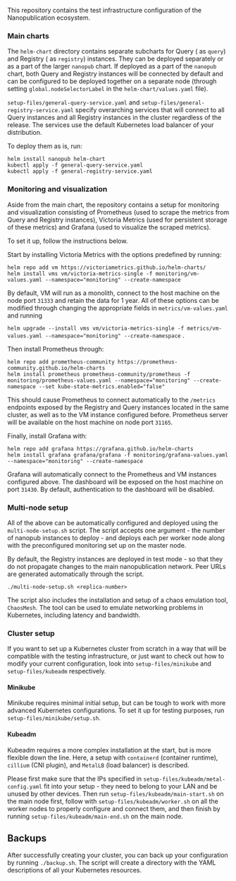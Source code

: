 This repository contains the test infrastructure configuration of the Nanopublication ecosystem.

### Main charts

The `helm-chart` directory contains separate subcharts for Query ( as `query`) and Registry ( as `registry`) instances. They can be deployed separately or as a part of the larger `nanopub` chart. If deployed as a part of the `nanopub` chart, both Query and Registry instances will be connected by default and can be configured to be deployed together on a separate node (through setting `global.nodeSelectorLabel` in the `helm-chart/values.yaml` file). 

`setup-files/general-query-service.yaml` and `setup-files/general-registry-service.yaml` specify overarching services that will connect to all Query instances and all Registry instances in the cluster regardless of the release. The services use the default Kubernetes load balancer of your distribution.  

To deploy them as is, run:

```
helm install nanopub helm-chart
kubectl apply -f general-query-service.yaml
kubectl apply -f general-registry-service.yaml
```

### Monitoring and visualization

Aside from the main chart, the repository contains a setup for monitoring and visualization consisting of Prometheus (used to scrape the metrics from Query and Registry instances), Victoria Metrics (used for persistent storage of these metrics) and Grafana (used to visualize the scraped metrics). 

To set it up, follow the instructions below.

Start by installing Victoria Metrics with the options predefined by running:

```
helm repo add vm https://victoriametrics.github.io/helm-charts/
helm install vms vm/victoria-metrics-single -f monitoring/vm-values.yaml --namespace="monitoring" --create-namespace
```

By default, VM will run as a monolith, connect to the host machine on the node port `31333` and retain the data for 1 year. All of these options can be modified through changing the appropriate fields in `metrics/vm-values.yaml` and running

`helm upgrade --install vms vm/victoria-metrics-single -f metrics/vm-values.yaml --namespace="monitoring" --create-namespace` .

Then install Prometheus through:

```
helm repo add prometheus-community https://prometheus-community.github.io/helm-charts
helm install prometheus prometheus-community/prometheus -f monitoring/prometheus-values.yaml --namespace="monitoring" --create-namespace --set kube-state-metrics.enabled="false"
```

This should cause Prometheus to connect automatically to the `/metrics` endpoints exposed by the Registry and Query instances located in the same cluster, as well as to the VM instance configured before. Prometheus server will be available on the host machine on node port `31165`.

Finally, install Grafana with:

```
helm repo add grafana https://grafana.github.io/helm-charts
helm install grafana grafana/grafana -f monitoring/grafana-values.yaml --namespace="monitoring" --create-namespace
```

Grafana will automatically connect to the Prometheus and VM instances configured above. The dashboard will be exposed on the host machine on port `31430`. By default, authentication to the dashboard will be disabled.

### Multi-node setup

All of the above can be automatically configured and deployed using the `multi-node-setup.sh` script. The script accepts one argument - the number of nanopub instances to deploy - and deploys each per worker node along with the preconfigured monitoring set up on the master node.

By default, the Registry instances are deployed in test mode - so that they do not propagate changes to the main nanopublication network. Peer URLs are generated automatically through the script.

```
./multi-node-setup.sh <replica-number>
```

The script also includes the installation and setup of a chaos emulation tool, `ChaosMesh`. The tool can be used to emulate networking problems in Kubernetes, including latency and bandwidth.

### Cluster setup

If you want to set up a Kubernetes cluster from scratch in a way that will be compatible with the testing infrastructure, or just want to check out how to modify your current configuration, look into `setup-files/minikube` and `setup-files/kubeadm` respectively. 

#### Minikube

Minikube requires minimal initial setup, but can be tough to work with more advanced Kubernetes configurations. To set it up for testing purposes, run `setup-files/minikube/setup.sh`.

#### Kubeadm

Kubeadm requires a more complex installation at the start, but is more flexible down the line. Here, a setup with `containerd` (container runtime), `cillium` (CNI plugin), and `MetalLB` (load balancer) is described. 

Please first make sure that the IPs specified in `setup-files/kubeadm/metal-config.yaml` fit into your setup - they need to belong to your LAN and be unused by other devices. Then run `setup-files/kubeadm/main-start.sh` on the main node first, follow with `setup-files/kubeadm/worker.sh` on all the worker nodes to properly configure and connect them, and then finish by running `setup-files/kubeadm/main-end.sh` on the main node. 

## Backups

After successfully creating your cluster, you can back up your configuration by running `./backup.sh`. The script will create a directory with the YAML descriptions of all your Kubernetes resources.
